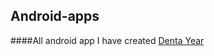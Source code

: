 ## Android-apps
####All android app I have created
[Denta Year](https://gitfront.io/r/S3L1M/6f46f45ec37b894808cd09987b997fe5d8dd0935/DentalYear/)
